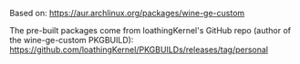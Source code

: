 Based on: https://aur.archlinux.org/packages/wine-ge-custom

The pre-built packages come from loathingKernel's GitHub repo (author of the wine-ge-custom PKGBUILD): https://github.com/loathingKernel/PKGBUILDs/releases/tag/personal
